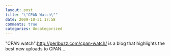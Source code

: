 ```yaml
---
layout: post
title: "\"CPAN Watch\""
date: 2009-10-31 17:58
comments: true
categories: Uncategorized
---
```

"CPAN watch":http://perlbuzz.com/cpan-watch/ is a blog that highlights the best new uploads to CPAN...
